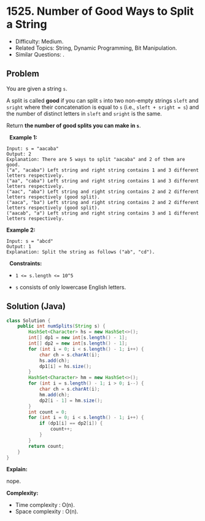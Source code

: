 # 1525. Number of Good Ways to Split a String

- Difficulty: Medium.
- Related Topics: String, Dynamic Programming, Bit Manipulation.
- Similar Questions: .

## Problem

You are given a string ```s```.

A split is called **good** if you can split ```s``` into two non-empty strings ```sleft``` and ```sright``` where their concatenation is equal to ```s``` (i.e., ```sleft + sright = s```) and the number of distinct letters in ```sleft``` and ```sright``` is the same.

Return **the number of **good splits** you can make in ```s```**.

 
**Example 1:**

```
Input: s = "aacaba"
Output: 2
Explanation: There are 5 ways to split "aacaba" and 2 of them are good. 
("a", "acaba") Left string and right string contains 1 and 3 different letters respectively.
("aa", "caba") Left string and right string contains 1 and 3 different letters respectively.
("aac", "aba") Left string and right string contains 2 and 2 different letters respectively (good split).
("aaca", "ba") Left string and right string contains 2 and 2 different letters respectively (good split).
("aacab", "a") Left string and right string contains 3 and 1 different letters respectively.
```

**Example 2:**

```
Input: s = "abcd"
Output: 1
Explanation: Split the string as follows ("ab", "cd").
```

 
**Constraints:**


	
- ```1 <= s.length <= 10^5```
	
- ```s``` consists of only lowercase English letters.



## Solution (Java)

```java
class Solution {
    public int numSplits(String s) {
        HashSet<Character> hs = new HashSet<>();
        int[] dp1 = new int[s.length() - 1];
        int[] dp2 = new int[s.length() - 1];
        for (int i = 0; i < s.length() - 1; i++) {
            char ch = s.charAt(i);
            hs.add(ch);
            dp1[i] = hs.size();
        }
        HashSet<Character> hm = new HashSet<>();
        for (int i = s.length() - 1; i > 0; i--) {
            char ch = s.charAt(i);
            hm.add(ch);
            dp2[i - 1] = hm.size();
        }
        int count = 0;
        for (int i = 0; i < s.length() - 1; i++) {
            if (dp1[i] == dp2[i]) {
                count++;
            }
        }
        return count;
    }
}
```

**Explain:**

nope.

**Complexity:**

* Time complexity : O(n).
* Space complexity : O(n).
